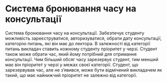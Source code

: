 # Система бронювання часу на консультації
 Система бронювання часу на консультації. Забезпечує студенту можливість зареєструватися, авторизуватися, обрати дату консультації, категорію питань, які він має до лектора. В залежності від категорії питань викладач ставить кожному студенту пріоритет у черзі. Студент також може обрати час, який йому потрібний для отримання консультації. Чим більший обсяг часу зарезервує студент, тим менший має він пріоритет у черзі у межах своєї категорії. Студент, що зарезервував час, але не з’явився, може бути відмічений викладачем як такий, що має найнижчий пріоритет не залежно від категорії.
